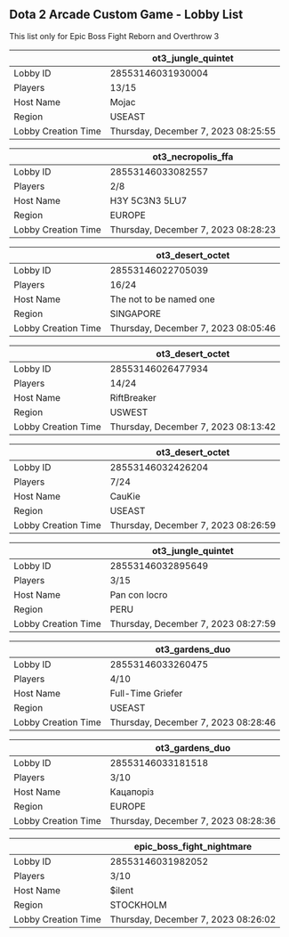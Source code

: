 ## Dota 2 Arcade Custom Game - Lobby List

This list only for Epic Boss Fight Reborn and Overthrow 3

|  | ot3_jungle_quintet |
| ------ | ------ |
| Lobby ID | 28553146031930004 |
| Players | 13/15 |
| Host Name | Mojac |
| Region | USEAST |
| Lobby Creation Time | Thursday, December 7, 2023 08:25:55 |


|  | ot3_necropolis_ffa |
| ------ | ------ |
| Lobby ID | 28553146033082557 |
| Players | 2/8 |
| Host Name | H3Y 5C3N3 5LU7 |
| Region | EUROPE |
| Lobby Creation Time | Thursday, December 7, 2023 08:28:23 |


|  | ot3_desert_octet |
| ------ | ------ |
| Lobby ID | 28553146022705039 |
| Players | 16/24 |
| Host Name | The not to be named one |
| Region | SINGAPORE |
| Lobby Creation Time | Thursday, December 7, 2023 08:05:46 |


|  | ot3_desert_octet |
| ------ | ------ |
| Lobby ID | 28553146026477934 |
| Players | 14/24 |
| Host Name | RiftBreaker |
| Region | USWEST |
| Lobby Creation Time | Thursday, December 7, 2023 08:13:42 |


|  | ot3_desert_octet |
| ------ | ------ |
| Lobby ID | 28553146032426204 |
| Players | 7/24 |
| Host Name | CauKie |
| Region | USEAST |
| Lobby Creation Time | Thursday, December 7, 2023 08:26:59 |


|  | ot3_jungle_quintet |
| ------ | ------ |
| Lobby ID | 28553146032895649 |
| Players | 3/15 |
| Host Name | Pan con locro |
| Region | PERU |
| Lobby Creation Time | Thursday, December 7, 2023 08:27:59 |


|  | ot3_gardens_duo |
| ------ | ------ |
| Lobby ID | 28553146033260475 |
| Players | 4/10 |
| Host Name | Full-Time Griefer |
| Region | USEAST |
| Lobby Creation Time | Thursday, December 7, 2023 08:28:46 |


|  | ot3_gardens_duo |
| ------ | ------ |
| Lobby ID | 28553146033181518 |
| Players | 3/10 |
| Host Name | Кацапоріз |
| Region | EUROPE |
| Lobby Creation Time | Thursday, December 7, 2023 08:28:36 |


|  | epic_boss_fight_nightmare |
| ------ | ------ |
| Lobby ID | 28553146031982052 |
| Players | 3/10 |
| Host Name | $ilent |
| Region | STOCKHOLM |
| Lobby Creation Time | Thursday, December 7, 2023 08:26:02 |


